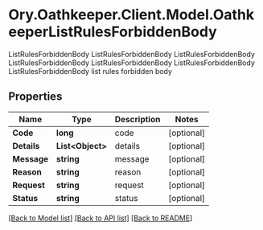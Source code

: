 # Ory.Oathkeeper.Client.Model.OathkeeperListRulesForbiddenBody
ListRulesForbiddenBody ListRulesForbiddenBody ListRulesForbiddenBody ListRulesForbiddenBody ListRulesForbiddenBody ListRulesForbiddenBody ListRulesForbiddenBody list rules forbidden body
## Properties

Name | Type | Description | Notes
------------ | ------------- | ------------- | -------------
**Code** | **long** | code | [optional] 
**Details** | **List&lt;Object&gt;** | details | [optional] 
**Message** | **string** | message | [optional] 
**Reason** | **string** | reason | [optional] 
**Request** | **string** | request | [optional] 
**Status** | **string** | status | [optional] 

[[Back to Model list]](../README.md#documentation-for-models) [[Back to API list]](../README.md#documentation-for-api-endpoints) [[Back to README]](../README.md)

